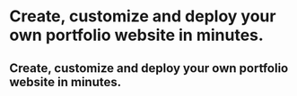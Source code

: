 # Create, customize and deploy your own portfolio website in minutes.
## Create, customize and deploy your own portfolio website in minutes.
